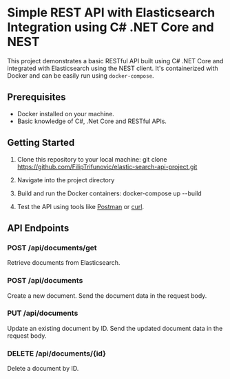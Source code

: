 # Simple REST API with Elasticsearch Integration using C# .NET Core and NEST

This project demonstrates a basic RESTful API built using C# .NET Core and integrated with Elasticsearch using the NEST client. It's containerized with Docker and can be easily run using `docker-compose`.

## Prerequisites

- Docker installed on your machine.
- Basic knowledge of C#, .Net Core and RESTful APIs.

## Getting Started

1. Clone this repository to your local machine: git clone https://github.com/FilipTrifunovic/elastic-search-api-project.git

2. Navigate into the project directory

3. Build and run the Docker containers: docker-compose up --build

4. Test the API using tools like [Postman](https://www.postman.com/) or [curl](https://curl.se/).


## API Endpoints

### POST /api/documents/get

Retrieve documents from Elasticsearch.

### POST /api/documents

Create a new document. Send the document data in the request body.

### PUT /api/documents

Update an existing document by ID. Send the updated document data in the request body.

### DELETE /api/documents/{id}

Delete a document by ID.

